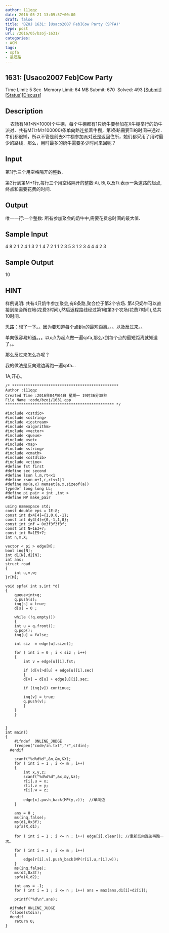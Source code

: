 ```yaml
---
author: 111qqz
date: 2016-05-21 13:09:57+00:00
draft: false
title: 'BZOJ 1631: [Usaco2007 Feb]Cow Party (SPFA)'
type: post
url: /2016/05/bzoj-1631/
categories:
- ACM
tags:
- spfa
- 最短路
---
```





## 1631: [Usaco2007 Feb]Cow Party


Time Limit: 5 Sec  Memory Limit: 64 MB
Submit: 670  Solved: 493
[[Submit](http://www.lydsy.com/JudgeOnline/submitpage.php?id=1631)][[Status](http://www.lydsy.com/JudgeOnline/problemstatus.php?id=1631)][[Discuss](http://www.lydsy.com/JudgeOnline/bbs.php?id=1631)]


## Description







    农场有N(1≤N≤1000)个牛棚，每个牛棚都有1只奶牛要参加在X牛棚举行的奶牛派对．共有M(1≤M≤100000)条单向路连接着牛棚，第i条踣需要Ti的时间来通过．牛们都很懒，所以不管是前去X牛棚参加派对还是返回住所，她们都采用了用时最少的路线．那么，用时最多的奶牛需要多少时间来回呢？







## Input






第1行:三个用空格隔开的整数.

第2行到第M+1行,每行三个用空格隔开的整数:Ai, Bi,以及Ti.表示一条道路的起点,终点和需要花费的时间.






## Output






唯一一行:一个整数: 所有参加聚会的奶牛中,需要花费总时间的最大值.






## Sample Input




4 8 2
1 2 4
1 3 2
1 4 7
2 1 1
2 3 5
3 1 2
3 4 4
4 2 3





## Sample Output




10





## HINT






样例说明:
共有4只奶牛参加聚会,有8条路,聚会位于第2个农场.
第4只奶牛可以直接到聚会所在地(花费3时间),然后返程路线经过第1和第3个农场(花费7时间),总共10时间.




思路：想了一下。。因为要知道每个点到x的最短距离。。。以及反过来。。

单向很容易知道。。。以x点为起点做一遍spfa,那么x到每个点的最短距离就知道了。。

那么反过来怎么办呢？

我的做法是反向建边再跑一遍spfa...

1A,开心。





 

    
    /* ***********************************************
    Author :111qqz
    Created Time :2016年04月04日 星期一 19时36分38秒
    File Name :code/bzoj/1631.cpp
    ************************************************ */
    
    #include <cstdio>
    #include <cstring>
    #include <iostream>
    #include <algorithm>
    #include <vector>
    #include <queue>
    #include <set>
    #include <map>
    #include <string>
    #include <cmath>
    #include <cstdlib>
    #include <ctime>
    #define fst first
    #define sec second
    #define lson l,m,rt<<1
    #define rson m+1,r,rt<<1|1
    #define ms(a,x) memset(a,x,sizeof(a))
    typedef long long LL;
    #define pi pair < int ,int >
    #define MP make_pair
    
    using namespace std;
    const double eps = 1E-8;
    const int dx4[4]={1,0,0,-1};
    const int dy4[4]={0,-1,1,0};
    const int inf = 0x3f3f3f3f;
    const int N=1E3+7;
    const int M=1E5+7;
    int n,m,X;
    
    vector < pi > edge[N];
    bool inq[N];
    int d1[N],d2[N];
    int ans;
    struct road
    {
        int u,v,w;
    }r[M];
    
    void spfa( int s,int *d)
    {
        queue<int>q;
        q.push(s);
        inq[s] = true;
        d[s] = 0 ;
    
        while (!q.empty())
        {
    	int u = q.front();
    	q.pop();
    	inq[u] = false;
    
    	int siz  = edge[u].size();
    
    	for ( int i = 0 ; i < siz ; i++)
    	{
    	    int v = edge[u][i].fst;
    	    
    	    if (d[v]>d[u] + edge[u][i].sec)
    	    {
    		d[v] = d[u] + edge[u][i].sec;
    
    		if (inq[v]) continue;
    
    		inq[v] = true;
    		q.push(v);
    	    }
    	}
        }
        
    
    }
    int main()
    {
    	#ifndef  ONLINE_JUDGE 
    	freopen("code/in.txt","r",stdin);
      #endif
    
    	scanf("%d%d%d",&n,&m,&X);
    	for ( int i = 1 ; i <= m ; i++)
    	{
    	    int x,y,z;
    	    scanf("%d%d%d",&x,&y,&z);
    	    r[i].u = x;
    	    r[i].v = y;
    	    r[i].w = z;
    
    	    edge[x].push_back(MP(y,z));  //单向边
    	}
    
    	ans = 0 ;
    	ms(inq,false);
    	ms(d1,0x3f);
    	spfa(X,d1);
    
    	for ( int i = 1 ; i <= n ; i++) edge[i].clear(); //重新反向连边再跑一次。
    
    	for ( int i = 1 ; i <= m ; i++)
    	{
    	    edge[r[i].v].push_back(MP(r[i].u,r[i].w));
    	}
    	ms(inq,false);
    	ms(d2,0x3f);
    	spfa(X,d2);
    
    	int ans = -1;
    	for ( int i = 1 ; i <= n ; i++) ans = max(ans,d1[i]+d2[i]);
    
    	printf("%d\n",ans);
    
      #ifndef ONLINE_JUDGE  
      fclose(stdin);
      #endif
        return 0;
    }
    



